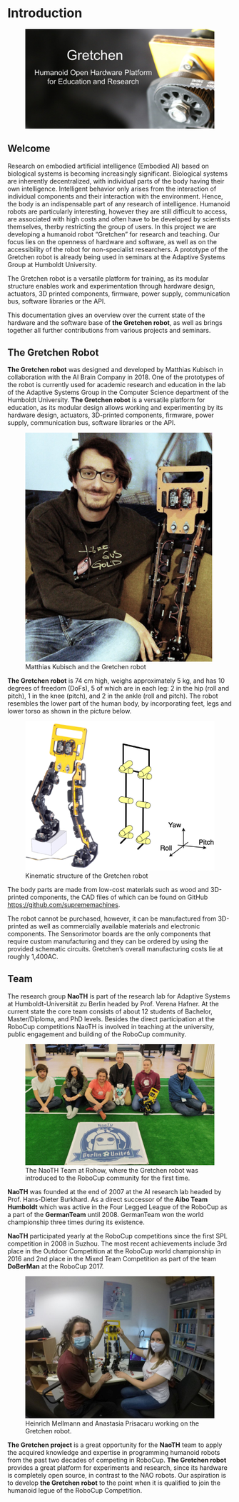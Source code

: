 # Introduction


<figure>
  <img src="./img_gretchen/gretchen_intro.png"/>
</figure>


## Welcome 

Research on embodied artificial intelligence (Embodied AI) based on biological systems is becoming increasingly significant. Biological systems are inherently decentralized, with individual parts of the body having their own intelligence. Intelligent behavior only arises from the interaction of individual components and their interaction with the environment. Hence, the body is an indispensable part of any research of intelligence. Humanoid robots are particularly interesting, however they are still difficult to access, are associated with high costs and often have to be developed by scientists themselves, therby restricting the group of users. In this project we are developing a humanoid robot “Gretchen” for research and teaching. Our focus lies on the openness of hardware and software, as well as on the accessibility of the robot for non-specialist researchers. A prototype of the Gretchen robot is already being used in seminars at the Adaptive Systems Group at Humboldt University.

The Gretchen robot is a versatile platform for training, as its modular structure enables work and experimentation through hardware design, actuators, 3D printed components, firmware, power supply, communication bus, software libraries or the API.

This documentation gives an overview over the current state of the hardware and the software base of **the Gretchen robot**, as well as brings together all further contributions from various projects and seminars.

## The Gretchen Robot

**The Gretchen robot** was designed and developed by Matthias Kubisch in collaboration with the AI Brain Company in 2018. One of the prototypes of the robot is currently used for academic research and education in the lab of the Adaptive Systems Group in the Computer Science department of the Humboldt University. **The Gretchen robot** is a versatile platform for education, as its modular design allows working and experimenting by its hardware design, actuators, 3D-printed components, firmware, power supply, communication bus, software libraries or the API.

<figure>
  <img src="./img_gretchen/matthias.png"/>
  <figcaption>
  	Matthias Kubisch and the Gretchen robot
</figcaption>
</figure>

**The Gretchen robot** is 74 cm high, weighs approximately 5 kg, and has 10 degrees of freedom
(DoFs), 5 of which are in each leg: 2 in the hip (roll and pitch), 1 in the knee (pitch), and 2 in the ankle (roll and pitch). The robot resembles the lower part of the human body, by incorporating feet, legs and lower torso as shown in the picture below.

<figure>
  <img src="./img_gretchen/gretche_kinematics.png"/>
  <figcaption>
  	Kinematic structure of the Gretchen robot
</figcaption>
</figure>

The body parts are made from low-cost materials such as wood and 3D-printed components, the CAD files of which can be found on GitHub <https://github.com/suprememachines>.

The robot cannot be purchased, however, it can be manufactured from 3D-printed as
well as commercially available materials and electronic components. The Sensorimotor
boards are the only components that require custom manufacturing and they can be
ordered by using the provided schematic circuits. Gretchen’s overall manufacturing
costs lie at roughly 1,400AC.

## Team

The research group **NaoTH** is part of the research lab for Adaptive
Systems at Humboldt-Universität zu Berlin headed by Prof. Verena Hafner.
At the current state the core team consists of about 12 students of
Bachelor, Master/Diploma, and PhD levels. Besides the direct
participation at the RoboCup competitions NaoTH is involved in teaching
at the university, public engagement and building of the RoboCup
community.

<figure>
  <img src="./img_gretchen/rohow.jpeg"/>
  <figcaption>
  	The NaoTH Team at Rohow, where the Gretchen robot was introduced to the RoboCup community for the first time.
</figcaption>
</figure>

**NaoTH** was founded at the end of 2007 at the AI research lab headed by
Prof. Hans-Dieter Burkhard. As a direct successor of the **Aibo Team
Humboldt** which was active in the Four Legged League of the RoboCup as a
part of the **GermanTeam** until 2008. GermanTeam won the world
championship three times during its existence.

**NaoTH** participated yearly at the RoboCup competitions since the first
SPL competition in 2008 in Suzhou. The most recent achievements include
3rd place in the Outdoor Competition at the RoboCup world championship
in 2016 and 2nd place in the Mixed Team Competition as part of the team
**DoBerMan** at the RoboCup 2017.

<figure>
  <img src="./img_gretchen/gretchen_work_1024.jpg"/>
  <figcaption>
  	Heinrich Mellmann and Anastasia Prisacaru working on the Gretchen robot.
</figcaption>
</figure>

**The Gretchen project** is a great opportunity for the **NaoTH** team to apply the acquired knowledge and expertise in programming humanoid robots from the past two decades of competing in RoboCup. **The Gretchen robot** provides a great platform for experiments and research, since its hardware is completely open source, in contrast to the NAO robots. Our aspiration is to develop **the Gretchen robot** to the point when it is qualified to join the humanoid legue of the RoboCup Competition. 